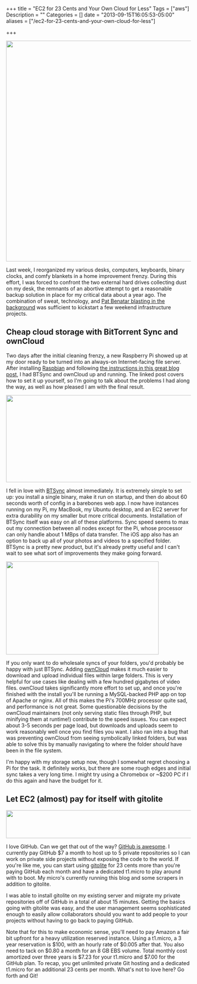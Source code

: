+++
title = "EC2 for 23 Cents and Your Own Cloud for Less"
Tags = ["aws"]
Description = ""
Categories = []
date = "2013-09-15T16:05:53-05:00"
aliases = ["/ec2-for-23-cents-and-your-own-cloud-for-less"]

+++

<img src="https://i.imgur.com/4Jy6ikM.png" width="600"></img>

Last week, I reorganized my various desks, computers, keyboards, binary clocks, and comfy blankets in a home improvement frenzy. During this effort, I was forced to confront the two external hard drives collecting dust on my desk, the remnants of an abortive attempt to get a reasonable backup solution in place for my critical data about a year ago. The combination of sweat, technology, and <a href="https://www.youtube.com/watch?v=CjY_uSSncQw">Pat Benatar blasting in the background</a> was sufficient to kickstart a few weekend infrastructure projects.

## Cheap cloud storage with BitTorrent Sync and ownCloud

Two days after the initial cleaning frenzy, a new Raspberry Pi showed up at my door ready to be turned into an always-on Internet-facing file server. After installing <a href="https://www.raspbian.org">Raspbian</a> and following <a href="https://blog.bittorrent.com/2013/05/23/how-i-created-my-own-personal-cloud-using-bittorrent-sync-owncloud-and-raspberry-pi/">the instructions in this great blog post</a>, I had BTSync and ownCloud up and running. The linked post covers how to set it up yourself, so I'm going to talk about the problems I had along the way, as well as how pleased I am with the final result.

<img class="alignnone" alt="" src="https://i.imgur.com/mXqBXXo.png" width="614" height="237" />

I fell in love with <a href="https://labs.bittorrent.com/experiments/sync.html">BTSync</a> almost immediately. It is extremely simple to set up: you install a single binary, make it run on startup, and then do about 60 seconds worth of config in a barebones web app. I now have instances running on my Pi, my MacBook, my Ubuntu desktop, and an EC2 server for extra durability on my smaller but more critical documents. Installation of BTSync itself was easy on all of these platforms. Sync speed seems to max out my connection between all nodes except for the Pi, whose processor can only handle about 1 MBps of data transfer. The iOS app also has an option to back up all of your photos and videos to a specified folder. BTSync is a pretty new product, but it's already pretty useful and I can't wait to see what sort of improvements they make going forward.

<img class="alignnone" alt="" src="https://i.imgur.com/2HfwO5F.png" width="416" height="253" />

If you only want to do wholesale syncs of your folders, you'd probably be happy with just BTSync. Adding <a href="https://owncloud.org">ownCloud</a> makes it much easier to download and upload individual files within large folders. This is very helpful for use cases like dealing with a few hundred gigabytes of video files. ownCloud takes significantly more effort to set up, and once you're finished with the install you'll be running a MySQL-backed PHP app on top of Apache or nginx. All of this makes the Pi's 700MHz processor quite sad, and performance is not great. Some questionable decisions by the ownCloud maintainers (not only serving static files through PHP, but minifying them at runtime!) contribute to the speed issues. You can expect about 3-5 seconds per page load, but downloads and uploads seem to work reasonably well once you find files you want. I also ran into a bug that was preventing ownCloud from seeing symbolically linked folders, but was able to solve this by manually navigating to where the folder *should* have been in the file system.

I'm happy with my storage setup now, though I somewhat regret choosing a Pi for the task. It definitely works, but there are some rough edges and initial sync takes a very long time. I might try using a Chromebox or ~$200 PC if I do this again and have the budget for it.

## Let EC2 (almost) pay for itself with gitolite

<img class="alignnone" alt="" src="https://i.imgur.com/XZorzvQ.png" width="722" height="76" />

I love GitHub. Can we get that out of the way? <a href="https://octodex.github.com/">GitHub is awesome</a>. I currently pay GitHub $7 a month to host up to 5 private repositories so I can work on private side projects without exposing the code to the world. If you're like me, you can start using <a href="https://github.com/sitaramc/gitolite">gitolite</a> for 23 cents more than you're paying GitHub each month and have a dedicated t1.micro to play around with to boot. My micro's currently running this blog and some scrapers in addition to gitolite.

I was able to install gitolite on my existing server and migrate my private repositories off of GitHub in a total of about 15 minutes. Getting the basics going with gitolite was easy, and the user management seems sophisticated enough to easily allow collaborators should you want to add people to your projects without having to go back to paying GitHub.

Note that for this to make economic sense, you'll need to pay Amazon a fair bit upfront for a heavy utilization reserved instance. Using a t1.micro, a 3 year reservation is $100, with an hourly rate of $0.005 after that. You also need to tack on $0.80 a month for an 8 GB EBS volume. Total monthly cost amortized over three years is $7.23 for your t1.micro and $7.00 for the GitHub plan. To recap, you get unlimited private Git hosting and a dedicated t1.micro for an additional 23 cents per month. What's not to love here? Go forth and Git!

